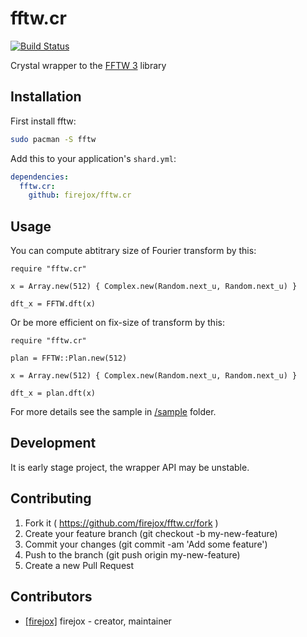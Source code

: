 # fftw.cr

[![Build Status](https://travis-ci.org/firejox/fftw.cr.svg?branch=master)](https://travis-ci.org/firejox/fftw.cr)

Crystal wrapper to the [FFTW 3](http://www.fftw.org) library

## Installation

First install fftw:

```bash
sudo pacman -S fftw
```

Add this to your application's `shard.yml`:

```yaml
dependencies:
  fftw.cr:
    github: firejox/fftw.cr
```

## Usage

You can compute abtitrary size of Fourier transform by this:

```crystal
require "fftw.cr"

x = Array.new(512) { Complex.new(Random.next_u, Random.next_u) }

dft_x = FFTW.dft(x)
```

Or be more efficient on fix-size of transform by this:

```crystal
require "fftw.cr"

plan = FFTW::Plan.new(512)

x = Array.new(512) { Complex.new(Random.next_u, Random.next_u) }

dft_x = plan.dft(x)
```

For more details see the sample in [/sample](/sample) folder.

## Development

It is early stage project, the wrapper API may be unstable.

## Contributing

1. Fork it ( https://github.com/firejox/fftw.cr/fork )
2. Create your feature branch (git checkout -b my-new-feature)
3. Commit your changes (git commit -am 'Add some feature')
4. Push to the branch (git push origin my-new-feature)
5. Create a new Pull Request

## Contributors

- [[firejox]](https://github.com/firejox) firejox - creator, maintainer
